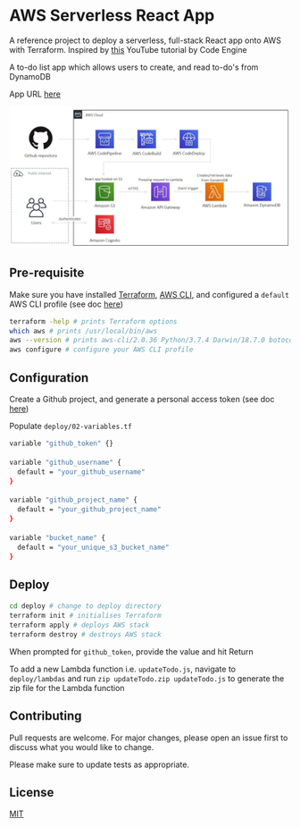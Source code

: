 # AWS Serverless React App

A reference project to deploy a serverless, full-stack React app onto AWS with Terraform. Inspired by [this](https://www.youtube.com/watch?v=Bro0uFVDrWY) YouTube tutorial by Code Engine

A to-do list app which allows users to create, and read to-do's from DynamoDB

App URL [here](http://matlau-aws-react-serverless2.s3-website-us-east-1.amazonaws.com/)

![AWS Architecture](images/aws_react_serverless2.JPG)

## Pre-requisite

Make sure you have installed [Terraform](https://learn.hashicorp.com/tutorials/terraform/install-cli), [AWS CLI](https://docs.aws.amazon.com/cli/latest/userguide/install-cliv2-mac.html#cliv2-mac-prereq), and configured a `default` AWS CLI profile (see doc [here](https://docs.aws.amazon.com/cli/latest/userguide/cli-configure-quickstart.html#cli-configure-quickstart-profiles))

```bash
terraform -help # prints Terraform options
which aws # prints /usr/local/bin/aws
aws --version # prints aws-cli/2.0.36 Python/3.7.4 Darwin/18.7.0 botocore/2.0.0
aws configure # configure your AWS CLI profile
```

## Configuration

Create a Github project, and generate a personal access token (see doc [here](https://docs.github.com/en/github/authenticating-to-github/creating-a-personal-access-token))

Populate `deploy/02-variables.tf`

```bash
variable "github_token" {}

variable "github_username" {
  default = "your_github_username"
}

variable "github_project_name" {
  default = "your_github_project_name"
}

variable "bucket_name" {
  default = "your_unique_s3_bucket_name"
}
```

## Deploy

```bash
cd deploy # change to deploy directory
terraform init # initialises Terraform
terraform apply # deploys AWS stack
terraform destroy # destroys AWS stack
```

When prompted for `github_token`, provide the value and hit Return

To add a new Lambda function i.e. `updateTodo.js`, navigate to `deploy/lambdas` and run `zip updateTodo.zip updateTodo.js` to generate the zip file for the Lambda function

## Contributing

Pull requests are welcome. For major changes, please open an issue first to discuss what you would like to change.

Please make sure to update tests as appropriate.

## License

[MIT](https://choosealicense.com/licenses/mit/)
